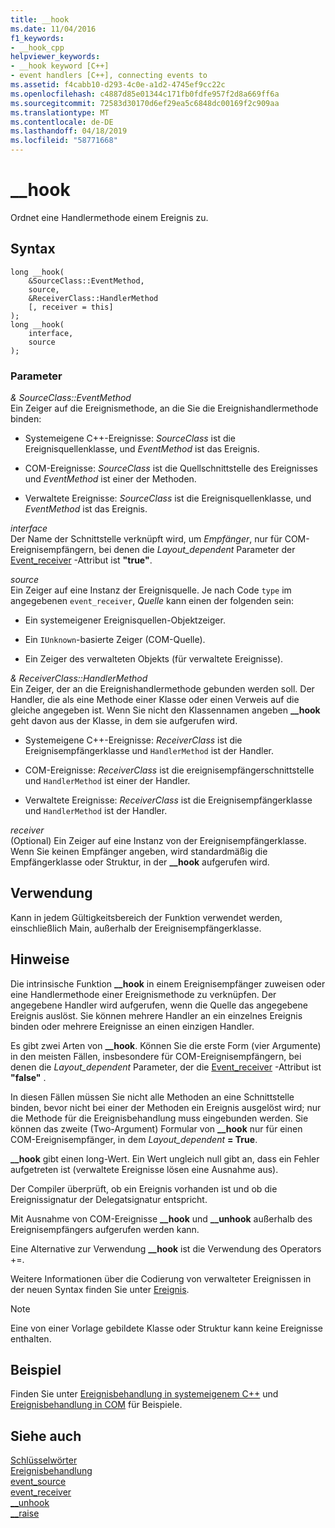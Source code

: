 ```yaml
---
title: __hook
ms.date: 11/04/2016
f1_keywords:
- __hook_cpp
helpviewer_keywords:
- __hook keyword [C++]
- event handlers [C++], connecting events to
ms.assetid: f4cabb10-d293-4c0e-a1d2-4745ef9cc22c
ms.openlocfilehash: c4887d85e01344c171fb0fdfe957f2d8a669ff6a
ms.sourcegitcommit: 72583d30170d6ef29ea5c6848dc00169f2c909aa
ms.translationtype: MT
ms.contentlocale: de-DE
ms.lasthandoff: 04/18/2019
ms.locfileid: "58771668"
---
```

# <a name="hook"></a>__hook

Ordnet eine Handlermethode einem Ereignis zu.

## <a name="syntax"></a>Syntax

```
long __hook(
    &SourceClass::EventMethod,
    source,
    &ReceiverClass::HandlerMethod
    [, receiver = this]
);
long __hook(
    interface,
    source
);
```

### <a name="parameters"></a>Parameter

*& SourceClass::EventMethod*<br/>
Ein Zeiger auf die Ereignismethode, an die Sie die Ereignishandlermethode binden:

- Systemeigene C++-Ereignisse: *SourceClass* ist die Ereignisquellenklasse, und *EventMethod* ist das Ereignis.

- COM-Ereignisse: *SourceClass* ist die Quellschnittstelle des Ereignisses und *EventMethod* ist einer der Methoden.

- Verwaltete Ereignisse: *SourceClass* ist die Ereignisquellenklasse, und *EventMethod* ist das Ereignis.

*interface*<br/>
Der Name der Schnittstelle verknüpft wird, um *Empfänger*, nur für COM-Ereignisempfängern, bei denen die *Layout_dependent* Parameter der [Event_receiver](../windows/attributes/event-receiver.md) -Attribut ist **"true"**.

*source*<br/>
Ein Zeiger auf eine Instanz der Ereignisquelle. Je nach Code `type` im angegebenen `event_receiver`, *Quelle* kann einen der folgenden sein:

- Ein systemeigener Ereignisquellen-Objektzeiger.

- Ein `IUnknown`-basierte Zeiger (COM-Quelle).

- Ein Zeiger des verwalteten Objekts (für verwaltete Ereignisse).

*& ReceiverClass::HandlerMethod*<br/>
Ein Zeiger, der an die Ereignishandlermethode gebunden werden soll. Der Handler, die als eine Methode einer Klasse oder einen Verweis auf die gleiche angegeben ist. Wenn Sie nicht den Klassennamen angeben **__hook** geht davon aus der Klasse, in dem sie aufgerufen wird.

- Systemeigene C++-Ereignisse: *ReceiverClass* ist die Ereignisempfängerklasse und `HandlerMethod` ist der Handler.

- COM-Ereignisse: *ReceiverClass* ist die ereignisempfängerschnittstelle und `HandlerMethod` ist einer der Handler.

- Verwaltete Ereignisse: *ReceiverClass* ist die Ereignisempfängerklasse und `HandlerMethod` ist der Handler.

*receiver*<br/>
(Optional) Ein Zeiger auf eine Instanz von der Ereignisempfängerklasse. Wenn Sie keinen Empfänger angeben, wird standardmäßig die Empfängerklasse oder Struktur, in der **__hook** aufgerufen wird.

## <a name="usage"></a>Verwendung

Kann in jedem Gültigkeitsbereich der Funktion verwendet werden, einschließlich Main, außerhalb der Ereignisempfängerklasse.

## <a name="remarks"></a>Hinweise

Die intrinsische Funktion **__hook** in einem Ereignisempfänger zuweisen oder eine Handlermethode einer Ereignismethode zu verknüpfen. Der angegebene Handler wird aufgerufen, wenn die Quelle das angegebene Ereignis auslöst. Sie können mehrere Handler an ein einzelnes Ereignis binden oder mehrere Ereignisse an einen einzigen Handler.

Es gibt zwei Arten von **__hook**. Können Sie die erste Form (vier Argumente) in den meisten Fällen, insbesondere für COM-Ereignisempfängern, bei denen die *Layout_dependent* Parameter, der die [Event_receiver](../windows/attributes/event-receiver.md) -Attribut ist **"false"** .

In diesen Fällen müssen Sie nicht alle Methoden an eine Schnittstelle binden, bevor nicht bei einer der Methoden ein Ereignis ausgelöst wird; nur die Methode für die Ereignisbehandlung muss eingebunden werden. Sie können das zweite (Two-Argument) Formular von **__hook** nur für einen COM-Ereignisempfänger, in dem *Layout_dependent* **= True**.

**__hook** gibt einen long-Wert. Ein Wert ungleich null gibt an, dass ein Fehler aufgetreten ist (verwaltete Ereignisse lösen eine Ausnahme aus).

Der Compiler überprüft, ob ein Ereignis vorhanden ist und ob die Ereignissignatur der Delegatsignatur entspricht.

Mit Ausnahme von COM-Ereignisse **__hook** und **__unhook** außerhalb des Ereignisempfängers aufgerufen werden kann.

Eine Alternative zur Verwendung **__hook** ist die Verwendung des Operators +=.

Weitere Informationen über die Codierung von verwalteter Ereignissen in der neuen Syntax finden Sie unter [Ereignis](../extensions/event-cpp-component-extensions.md).

> [!NOTE]
> Eine von einer Vorlage gebildete Klasse oder Struktur kann keine Ereignisse enthalten.

## <a name="example"></a>Beispiel

Finden Sie unter [Ereignisbehandlung in systemeigenem C++](../cpp/event-handling-in-native-cpp.md) und [Ereignisbehandlung in COM](../cpp/event-handling-in-com.md) für Beispiele.

## <a name="see-also"></a>Siehe auch

[Schlüsselwörter](../cpp/keywords-cpp.md)<br/>
[Ereignisbehandlung](../cpp/event-handling.md)<br/>
[event_source](../windows/attributes/event-source.md)<br/>
[event_receiver](../windows/attributes/event-receiver.md)<br/>
[__unhook](../cpp/unhook.md)<br/>
[__raise](../cpp/raise.md)<br/>
